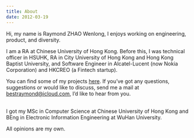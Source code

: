 ```yaml
---
title: About
date: 2012-03-19
---
```


Hi, my name is Raymond ZHAO Wenlong, I enjoys working on engineering, product, and diversity.

I am a RA at Chinese University of Hong Kong. Before this, I was technical officer in HSUHK, RA in City University of Hong Kong and Hong Kong Baptist University, and Software Engineer in Alcatel-Lucent (now Nokia Corporation) and HKCREO (a Fintech startup).
<br>     

You can find some of my projects [here](https://github.com/muyun). If you’ve got any questions, suggestions or would like to discuss, send me a mail at bestraymond@icloud.com,
I’d like to hear from you.   
<br> 

I got my MSc in Computer Science at Chinese University of Hong Kong and BEng in Electronic Information Engineering at WuHan University. 

All opinions are my own.  
<br> <br> 

